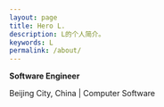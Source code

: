 ```yaml
---
layout: page
title: Hero L.
description: L的个人简介。
keywords: L
permalink: /about/
---
```


**Software Engineer**

Beijing City, China \| Computer Software

